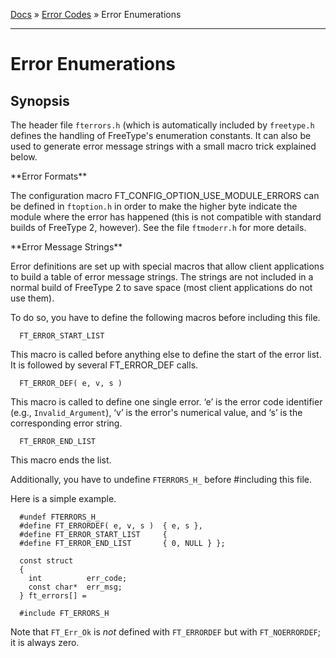 [Docs](ft2-index.md) &raquo; [Error Codes](ft2-toc.md#error-codes) &raquo; Error Enumerations

-------------------------------

# Error Enumerations

## Synopsis

The header file `fterrors.h` (which is automatically included by `freetype.h` defines the handling of FreeType's enumeration constants. It can also be used to generate error message strings with a small macro trick explained below.

&#42;&#42;Error Formats&#42;&#42;

The configuration macro FT_CONFIG_OPTION_USE_MODULE_ERRORS can be defined in `ftoption.h` in order to make the higher byte indicate the module where the error has happened (this is not compatible with standard builds of FreeType&nbsp;2, however). See the file `ftmoderr.h` for more details.

&#42;&#42;Error Message Strings&#42;&#42;

Error definitions are set up with special macros that allow client applications to build a table of error message strings. The strings are not included in a normal build of FreeType&nbsp;2 to save space (most client applications do not use them).

To do so, you have to define the following macros before including this file.
```
  FT_ERROR_START_LIST
```

This macro is called before anything else to define the start of the error list. It is followed by several FT_ERROR_DEF calls.
```
  FT_ERROR_DEF( e, v, s )
```

This macro is called to define one single error. &lsquo;e&rsquo; is the error code identifier (e.g., `Invalid_Argument`), &lsquo;v&rsquo; is the error's numerical value, and &lsquo;s&rsquo; is the corresponding error string.
```
  FT_ERROR_END_LIST
```

This macro ends the list.

Additionally, you have to undefine `FTERRORS_H_` before #including this file.

Here is a simple example.
```
  #undef FTERRORS_H_
  #define FT_ERRORDEF( e, v, s )  { e, s },
  #define FT_ERROR_START_LIST     {
  #define FT_ERROR_END_LIST       { 0, NULL } };

  const struct
  {
    int          err_code;
    const char*  err_msg;
  } ft_errors[] =

  #include FT_ERRORS_H
```

Note that `FT_Err_Ok` is _not_ defined with `FT_ERRORDEF` but with `FT_NOERRORDEF`; it is always zero.

